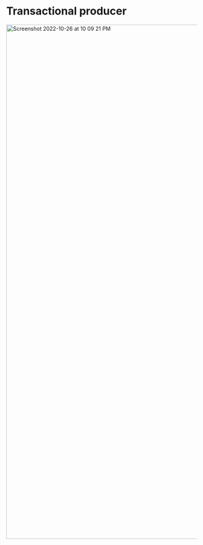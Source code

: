 # Transactional producer

<img width="1362" alt="Screenshot 2022-10-26 at 10 09 21 PM" src="https://user-images.githubusercontent.com/54174687/198085293-05001920-f9d8-41d7-8c82-0b5f949c5bf6.png">

